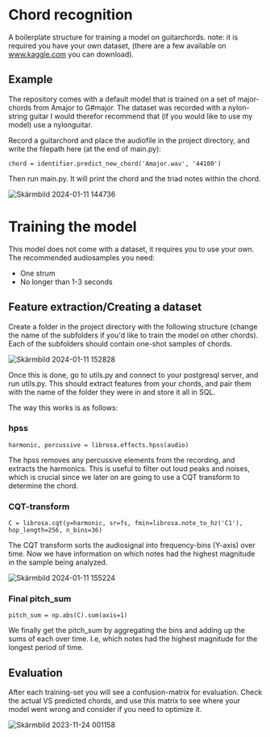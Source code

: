 # Chord recognition 
A boilerplate structure for training a model on guitarchords. 
note: it is required you have your own dataset, (there are a few available on www.kaggle.com you can download). 

## Example
The repository comes with a default model that is trained on a set of major-chords from Amajor to G#major. The dataset was recorded with a nylon-string guitar
I would therefor recommend that (if you would like to use my model) use a nylonguitar. 

Record a guitarchord and place the audiofile in the project directory, and write the filepath here (at the end of main.py): 
```
chord = identifier.predict_new_chord('Amajor.wav', '44100')
```
 
Then run main.py. It will print the chord and the triad notes within the chord. 

![Skärmbild 2024-01-11 144736](https://github.com/j0nt392/chord_recognition_model/assets/25915810/5985f603-00a9-4410-9f0a-f6c838fdcec9)

# Training the model
This model does not come with a dataset, it requires you to use your own. The recommended audiosamples you need:
- One strum
- No longer than 1-3 seconds

## Feature extraction/Creating a dataset
Create a folder in the project directory with the following structure (change the name of the subfolders if you'd like to train the model
on other chords). Each of the subfolders should contain one-shot samples of chords. 

![Skärmbild 2024-01-11 152828](https://github.com/j0nt392/chord_recognition_model/assets/25915810/4648a0d8-7b58-4f43-a419-b79281a50b46)

Once this is done, go to utils.py and connect to your postgresql server, and run utils.py. This should extract features from your chords, and
pair them with the name of the folder they were in and store it all in SQL. 

The way this works is as follows:

### hpss

```
harmonic, percussive = librosa.effects.hpss(audio)
```
The hpss removes any percussive elements from the recording, and extracts the harmonics. This is useful to filter out loud peaks and noises, which 
is crucial since we later on are going to use a CQT transform to determine the chord.

### CQT-transform
```
C = librosa.cqt(y=harmonic, sr=fs, fmin=librosa.note_to_hz('C1'), hop_length=256, n_bins=36)
```
The CQT transform sorts the audiosignal into frequency-bins (Y-axis) over time. Now we have information on which notes had the highest 
magnitude in the sample being analyzed. 

![Skärmbild 2024-01-11 155224](https://github.com/j0nt392/chord_recognition_model/assets/25915810/5cb4cd51-bc8c-426e-bdee-cebb62dfe068)

### Final pitch_sum
```
pitch_sum = np.abs(C).sum(axis=1)
```
We finally get the pitch_sum by aggregating the bins and adding up the sums of each over time. I.e, which notes had the highest magnitude for 
the longest period of time. 

## Evaluation
After each training-set you will see a confusion-matrix for evaluation. Check the actual VS predicted chords, and use this matrix to see where
your model went wrong and consider if you need to optimize it. 

![Skärmbild 2023-11-24 001158](https://github.com/j0nt392/chord_recognition_model/assets/25915810/c3945183-3c9f-460a-8d49-c1d7c32bf95e)

